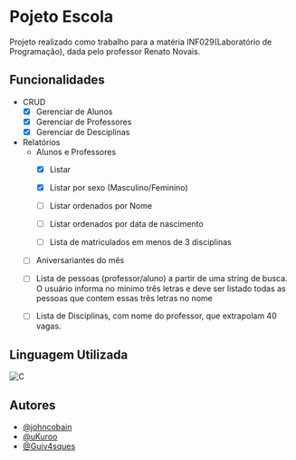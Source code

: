 
# Pojeto Escola

Projeto realizado como trabalho para a matéria INF029(Laboratório de Programação), dada pelo professor Renato Novais.


## Funcionalidades

- CRUD
    - [X]  Gerenciar de Alunos
    - [X]  Gerenciar de Professores
    - [X]  Gerenciar de Desciplinas
- Relatórios
    - Alunos e Professores
        - [X]  Listar
        - [X]  Listar por sexo (Masculino/Feminino) 
        - [ ]  Listar ordenados por Nome
        - [ ]  Listar ordenados por data de nascimento
        - [ ]  Lista de matriculados em menos de 3 disciplinas


    - [ ]  Aniversariantes do mês

    - [ ]  Lista de pessoas (professor/aluno) a partir de uma string de busca. O usuário informa no mínimo três letras e deve ser listado todas as pessoas que contem essas três letras no nome 
    
    - [ ]  Lista de Disciplinas, com nome do professor, que extrapolam 40 vagas.


## Linguagem Utilizada


![C](https://img.shields.io/badge/C-00599C?style=for-the-badge&logo=c&logoColor=white)

## Autores

- [@johncobain](https://github.com/johncobain)
- [@uKuroo](https://github.com/uKuroo)
- [@Guiv4sques](https://github.com/Guiv4sques)
